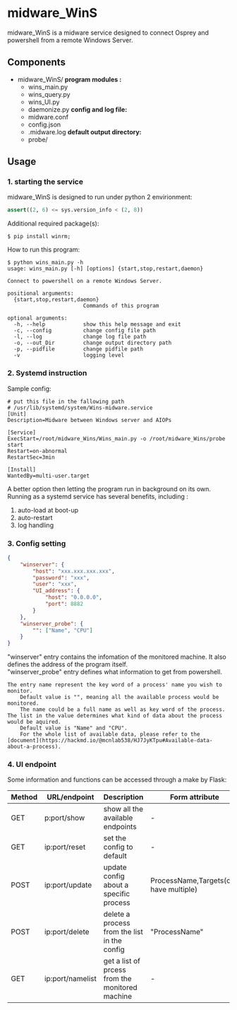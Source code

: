 # midware_WinS
midware_WinS is a midware service designed to connect Osprey and powershell from a remote Windows Server.

## Components
- midware_WinS/
**program modules :**
    - wins_main.py
    - wins_query.py
    - wins_UI.py
    - daemonize.py
**config and log file:**
    - midware.conf
    - config.json
    - .midware.log
**default output directory:**
    - probe/

## Usage

### 1. starting the service
midware_WinS is designed to run under python 2 envirionment:
```python
assert((2, 6) <= sys.version_info < (2, 8))
```
Additional required package(s):
```shell
$ pip install winrm;
```
How to run this program:
```shell
$ python wins_main.py -h
usage: wins_main.py [-h] [options] {start,stop,restart,daemon}

Connect to powershell on a remote Windows Server.

positional arguments:
  {start,stop,restart,daemon}
                        Commands of this program

optional arguments:
  -h, --help            show this help message and exit
  -c, --config     	 	change config file path
  -l, --log         	change log file path
  -o, --out_Dir     	change output directory path
  -p, --pidfile     	change pidfile path
  -v                    logging level
```

### 2. Systemd instruction
Sample config:
```.service=
# put this file in the fallowing path
# /usr/lib/systemd/system/Wins-midware.service
[Unit]
Description=Midware between Windows server and AIOPs

[Service]
ExecStart=/root/midware_Wins/Wins_main.py -o /root/midware_Wins/probe start
Restart=on-abnormal
RestartSec=3min

[Install]
WantedBy=multi-user.target
```
A better option then letting the program run in background on its own.</br>
Running as a systemd service has several benefits, including :
1. auto-load at boot-up
2. auto-restart
3. log handling
### 3. Config setting
```json
{
    "winserver": {
        "host": "xxx.xxx.xxx.xxx", 
        "password": "xxx", 
        "user": "xxx", 
        "UI_address": {
            "host": "0.0.0.0", 
            "port": 8882
        }
    }, 
    "winserver_probe": {
        "": ["Name", "CPU"]
    }
}
```
"winserver" entry contains the infomation of the monitored machine. It also defines the address of the program itself.</br>
"winserver_probe" entry defines what information to get from powershell.

	The entry name represent the key word of a process' name you wish to monitor.
		Default value is "", meaning all the available process would be monitored.
		The name could be a full name as well as key word of the process.
	The list in the value determines what kind of data about the process would be aquired.
		Default value is "Name" and "CPU".
		For the whole list of available data, please refer to the [document](https://hackmd.io/@mcnlab538/HJ7JyKTpu#Available-data-about-a-process).

### 4. UI endpoint
Some information and functions can be accessed through a make by Flask:

|Method|URL/endpoint|Description|Form attribute|
|---|---|---|---|
|GET|p:port/show	|show all the available endpoints|	-|
|GET|ip:port/reset 	|set the config to default| -|
|POST|ip:port/update	|update config about a specific process|ProcessName,Targets(can have multiple)|
|POST|ip:port/delete	|delete a process from the list in the config| "ProcessName"|
|GET|ip:port/namelist 	|get a list of prcess from the monitored machine|-|


